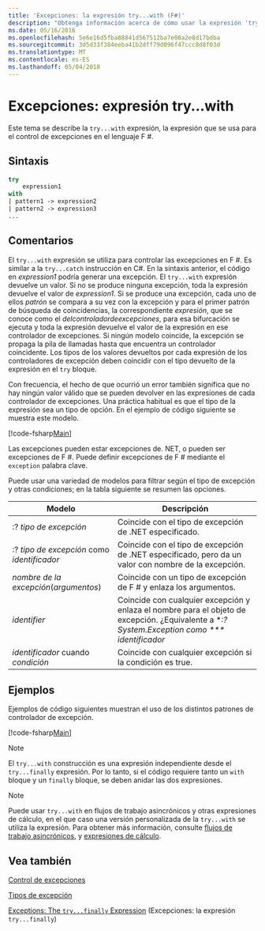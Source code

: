 ```yaml
---
title: 'Excepciones: la expresión try...with (F#)'
description: "Obtenga información acerca de cómo usar la expresión 'try... with' de F # para el control de excepciones."
ms.date: 05/16/2016
ms.openlocfilehash: 5e6e16d5fba88841d567512ba7e08a2e8d17bdba
ms.sourcegitcommit: 3d5d33f384eeba41b2dff79d096f47ccc8d8f03d
ms.translationtype: MT
ms.contentlocale: es-ES
ms.lasthandoff: 05/04/2018
---
```

# <a name="exceptions-the-trywith-expression"></a>Excepciones: expresión try...with

Este tema se describe la `try...with` expresión, la expresión que se usa para el control de excepciones en el lenguaje F #.


## <a name="syntax"></a>Sintaxis

```fsharp
try
    expression1
with
| pattern1 -> expression2
| pattern2 -> expression3
...
```

## <a name="remarks"></a>Comentarios
El `try...with` expresión se utiliza para controlar las excepciones en F #. Es similar a la `try...catch` instrucción en C#. En la sintaxis anterior, el código en *expression1* podría generar una excepción. El `try...with` expresión devuelve un valor. Si no se produce ninguna excepción, toda la expresión devuelve el valor de *expression1*. Si se produce una excepción, cada uno de ellos *patrón* se compara a su vez con la excepción y para el primer patrón de búsqueda de coincidencias, la correspondiente *expresión*, que se conoce como el *delcontroladordeexcepciones*, para esa bifurcación se ejecuta y toda la expresión devuelve el valor de la expresión en ese controlador de excepciones. Si ningún modelo coincide, la excepción se propaga la pila de llamadas hasta que encuentra un controlador coincidente. Los tipos de los valores devueltos por cada expresión de los controladores de excepción deben coincidir con el tipo devuelto de la expresión en el `try` bloque.

Con frecuencia, el hecho de que ocurrió un error también significa que no hay ningún valor válido que se pueden devolver en las expresiones de cada controlador de excepciones. Una práctica habitual es que el tipo de la expresión sea un tipo de opción. En el ejemplo de código siguiente se muestra este modelo.

[!code-fsharp[Main](../../../../samples/snippets/fsharp/lang-ref-2/snippet5601.fs)]

Las excepciones pueden estar excepciones de. NET, o pueden ser excepciones de F #. Puede definir excepciones de F # mediante el `exception` palabra clave.

Puede usar una variedad de modelos para filtrar según el tipo de excepción y otras condiciones; en la tabla siguiente se resumen las opciones.


|Modelo|Descripción|
|-------|-----------|
|:? *tipo de excepción*|Coincide con el tipo de excepción de .NET especificado.|
|:? *tipo de excepción* como *identificador*|Coincide con el tipo de excepción de .NET especificado, pero da un valor con nombre de la excepción.|
|*nombre de la excepción*(*argumentos*)|Coincide con un tipo de excepción de F # y enlaza los argumentos.|
|*identifier*|Coincide con cualquier excepción y enlaza el nombre para el objeto de excepción. ¿Equivalente a **:? System.Exception como *** identificador*|
|*identificador* cuando *condición*|Coincide con cualquier excepción si la condición es true.|

## <a name="examples"></a>Ejemplos
Ejemplos de código siguientes muestran el uso de los distintos patrones de controlador de excepción.

[!code-fsharp[Main](../../../../samples/snippets/fsharp/lang-ref-2/snippet5602.fs)]
    
>[!NOTE] 
El `try...with` construcción es una expresión independiente desde el `try...finally` expresión. Por lo tanto, si el código requiere tanto un `with` bloque y un `finally` bloque, se deben anidar las dos expresiones.

>[!NOTE] 
Puede usar `try...with` en flujos de trabajo asincrónicos y otras expresiones de cálculo, en el que caso una versión personalizada de la `try...with` se utiliza la expresión. Para obtener más información, consulte [flujos de trabajo asincrónicos](../asynchronous-workflows.md), y [expresiones de cálculo](../computation-expressions.md).


## <a name="see-also"></a>Vea también
[Control de excepciones](index.md)

[Tipos de excepción](exception-types.md)

[Exceptions: The `try...finally` Expression](the-try-finally-expression.md) (Excepciones: la expresión `try...finally`)
